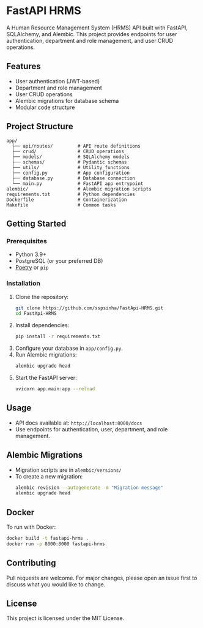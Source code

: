 # FastAPI HRMS

A Human Resource Management System (HRMS) API built with FastAPI, SQLAlchemy, and Alembic. This project provides endpoints for user authentication, department and role management, and user CRUD operations.

## Features
- User authentication (JWT-based)
- Department and role management
- User CRUD operations
- Alembic migrations for database schema
- Modular code structure

## Project Structure
```
app/
  ├── api/routes/         # API route definitions
  ├── crud/               # CRUD operations
  ├── models/             # SQLAlchemy models
  ├── schemas/            # Pydantic schemas
  ├── utils/              # Utility functions
  ├── config.py           # App configuration
  ├── database.py         # Database connection
  └── main.py             # FastAPI app entrypoint
alembic/                  # Alembic migration scripts
requirements.txt          # Python dependencies
Dockerfile                # Containerization
Makefile                  # Common tasks
```

## Getting Started

### Prerequisites
- Python 3.9+
- PostgreSQL (or your preferred DB)
- [Poetry](https://python-poetry.org/) or `pip`

### Installation
1. Clone the repository:
   ```sh
   git clone https://github.com/sspsinha/FastApi-HRMS.git
   cd FastApi-HRMS
   ```
2. Install dependencies:
   ```sh
   pip install -r requirements.txt
   ```
3. Configure your database in `app/config.py`.
4. Run Alembic migrations:
   ```sh
   alembic upgrade head
   ```
5. Start the FastAPI server:
   ```sh
   uvicorn app.main:app --reload
   ```

## Usage
- API docs available at: `http://localhost:8000/docs`
- Use endpoints for authentication, user, department, and role management.

## Alembic Migrations
- Migration scripts are in `alembic/versions/`
- To create a new migration:
  ```sh
  alembic revision --autogenerate -m "Migration message"
  alembic upgrade head
  ```

## Docker
To run with Docker:
```sh
docker build -t fastapi-hrms .
docker run -p 8000:8000 fastapi-hrms
```

## Contributing
Pull requests are welcome. For major changes, please open an issue first to discuss what you would like to change.

## License
This project is licensed under the MIT License.
